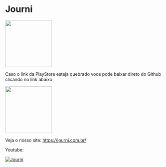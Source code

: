 # Journi

[<img src="https://play.google.com/intl/en_us/badges/static/images/badges/en_badge_web_generic.png" width=150>](https://play.google.com/store/apps/details?id=br.journi)

Caso o link da PlayStore  esteja quebrado voce pode baixar direto do Github clicando no link abaixo

[<img src="https://spemer.com/img/works/jekyll/github.png"  width=150>](hhttps://github.com/Bwolfs2/hackthonccr/raw/master/Journi.apk)


Veja o nosso site: https://journi.com.br/

Youtube:

[![Journi](http://img.youtube.com/vi/U6O3xdqbce8/0.jpg)](http://www.youtube.com/watch?v=U6O3xdqbce8 "Journi")
